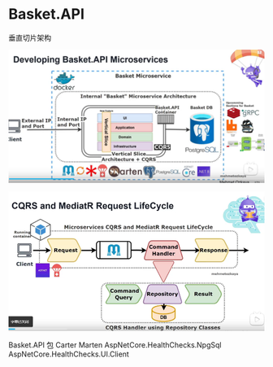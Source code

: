 # Basket.API

垂直切片架构

![alt text](../../../images/dotnet/EShopMicroservices/BasketMicroserviceInternalArchitceture.png)

![alt text](../../../images/dotnet/EShopMicroservices/BasketCQRSAndMediatRRequestLifeCycle.png)

Basket.API
包
Carter
Marten
AspNetCore.HealthChecks.NpgSql
AspNetCore.HealthChecks.UI.Client